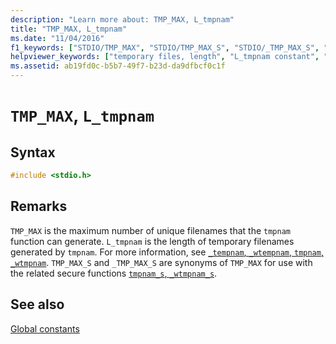 ```yaml
---
description: "Learn more about: TMP_MAX, L_tmpnam"
title: "TMP_MAX, L_tmpnam"
ms.date: "11/04/2016"
f1_keywords: ["STDIO/TMP_MAX", "STDIO/TMP_MAX_S", "STDIO/_TMP_MAX_S", "STDIO/L_tmpnam", "TMP_MAX", "TMP_MAX_S", "_TMP_MAX_S", "L_tmpnam"]
helpviewer_keywords: ["temporary files, length", "L_tmpnam constant", "TMP_MAX constant"]
ms.assetid: ab19fd0c-b5b7-49f7-b23d-da9dfbcf0c1f
---
```

# `TMP_MAX`, `L_tmpnam`

## Syntax

```C
#include <stdio.h>
```

## Remarks

`TMP_MAX` is the maximum number of unique filenames that the `tmpnam` function can generate. `L_tmpnam` is the length of temporary filenames generated by `tmpnam`. For more information, see [`_tempnam`, `_wtempnam`, `tmpnam`, `_wtmpnam`](./reference/tempnam-wtempnam-tmpnam-wtmpnam.md). `TMP_MAX_S` and `_TMP_MAX_S` are synonyms of `TMP_MAX` for use with the related secure functions [`tmpnam_s`, `_wtmpnam_s`](./reference/tmpnam-s-wtmpnam-s.md).

## See also

[Global constants](./global-constants.md)
